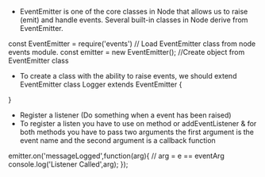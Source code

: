 
- EventEmitter is one of the core classes in Node that allows us to raise (emit) and handle events. Several built-in classes in Node derive from EventEmitter.

const EventEmitter = require('events') // Load EventEmitter class from node events module. 
const emitter = new EventEmitter(); //Create object from EventEmitter class 

- To create a class with the ability to raise events, we should extend EventEmitter
class Logger extends EventEmitter { 

 }

- Register a listener (Do something when a event has been raised)
- To register a listen you have to use on method or addEventListener & for both methods you have to pass two arguments the first argument is the event name and the second argument is a callback function

 emitter.on('messageLogged',function(arg){ // arg = e == eventArg
     console.log('Listener Called',arg);
 });